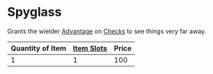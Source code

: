 ---
---

# Spyglass

Grants the wielder [Advantage](../../../../../Game%20Procedures/Dice%20Rolls/Advantage.md) on [Checks](../../../../../Game%20Procedures/Check.md) to see things very far away.

|Quantity of Item|[Item Slots](../../../../../Player%20Characters/Derived%20Statistics/Item%20Slots.md)|Price|
|----------------|----------|-----|
|1|1|100|
